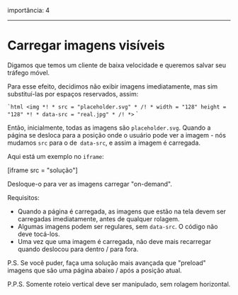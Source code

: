 importância: 4

---

# Carregar imagens visíveis

Digamos que temos um cliente de baixa velocidade e queremos salvar seu tráfego móvel.

Para esse efeito, decidimos não exibir imagens imediatamente, mas sim substituí-las por espaços reservados, assim:

`` `html
<img *! * src = "placeholder.svg" * /! * width = "128" height = "128" *! * data-src = "real.jpg" * /! *>
`` `

Então, inicialmente, todas as imagens são `placeholder.svg`. Quando a página se desloca para a posição onde o usuário pode ver a imagem - nós mudamos `src` para o de` data-src`, e assim a imagem é carregada.

Aqui está um exemplo no `iframe`:

[iframe src = "solução"]

Desloque-o para ver as imagens carregar "on-demand".

Requisitos:
- Quando a página é carregada, as imagens que estão na tela devem ser carregadas imediatamente, antes de qualquer rolagem.
- Algumas imagens podem ser regulares, sem `data-src`. O código não deve tocá-los.
- Uma vez que uma imagem é carregada, não deve mais recarregar quando deslocou para dentro / para fora.

P.S. Se você puder, faça uma solução mais avançada que "preload" imagens que são uma página abaixo / após a posição atual.

P.P.S. Somente roteio vertical deve ser manipulado, sem rolagem horizontal.
